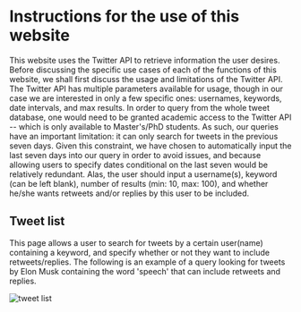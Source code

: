 # Instructions for the use of this website

This website uses the Twitter API to retrieve information the user desires. Before discussing the specific use cases of each of the functions of this website, we shall first discuss the usage and limitations of the Twitter API. The Twitter API has multiple parameters available for usage, though in our case we are interested in only a few specific ones: usernames, keywords, date intervals, and max results. In order to query from the whole tweet database, one would need to be granted academic access to the Twitter API -- which is only available to Master's/PhD students. As such, our queries have an important limitation: it can only search for tweets in the previous seven days. Given this constraint, we have chosen to automatically input the last seven days into our query in order to avoid issues, and because allowing users to specify dates conditional on the last seven would be relatively redundant. Alas, the user should input a username(s), keyword (can be left blank), number of results (min: 10, max: 100), and whether he/she wants retweets and/or replies by this user to be included. 

## Tweet list

This page allows a user to search for tweets by a certain user(name) containing a keyword, and specify whether or not they want to include retweets/replies. The following is an example of a query looking for tweets by Elon Musk containing the word 'speech' that can include retweets and replies.



![tweet list](images/Screenshot_544.png)
